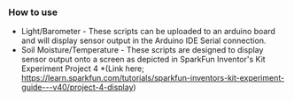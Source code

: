 ### How to use

* Light/Barometer - These scripts can be uploaded to an arduino board and will display sensor output in the Arduino IDE Serial connection.
* Soil Moisture/Temperature - These scripts are designed to display sensor output onto a screen as depicted in SparkFun Inventor's Kit Experiment Project 4 
  *(Link here; https://learn.sparkfun.com/tutorials/sparkfun-inventors-kit-experiment-guide---v40/project-4-display)
